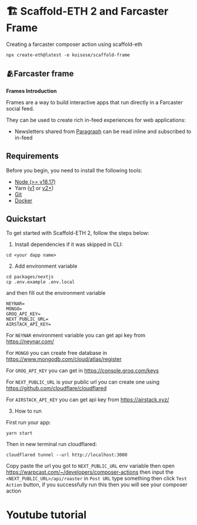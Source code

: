 # 🏗 Scaffold-ETH 2 and Farcaster Frame

Creating a farcaster composer action using scaffold-eth

```shell
npx create-eth@latest -e koisose/scaffold-frame
```

## 🫂Farcaster frame

**Frames Introduction**

Frames are a way to build interactive apps that run directly in a Farcaster social feed.

They can be used to create rich in-feed experiences for web applications:

*  Newsletters shared from [Paragraph](https://paragraph.xyz/) can be read inline and subscribed to in-feed

## Requirements

Before you begin, you need to install the following tools:

- [Node (>= v18.17)](https://nodejs.org/en/download/)
- Yarn ([v1](https://classic.yarnpkg.com/en/docs/install/) or [v2+](https://yarnpkg.com/getting-started/install))
- [Git](https://git-scm.com/downloads)
- [Docker](https://docs.docker.com/get-docker/)

## Quickstart

To get started with Scaffold-ETH 2, follow the steps below:

1. Install dependencies if it was skipped in CLI:

```
cd <your dapp name>
```

2. Add environment variable

```
cd packages/nextjs
cp .env.example .env.local
```

and then fill out the environment variable

```
NEYNAR=
MONGO=
GROQ_API_KEY=
NEXT_PUBLIC_URL=
AIRSTACK_API_KEY=
```

For `NEYNAR` environment variable you can get api key from https://neynar.com/ 

For `MONGO` you can create free database in https://www.mongodb.com/cloud/atlas/register

For `GROQ_API_KEY` you can get in https://console.groq.com/keys

For `NEXT_PUBLIC_URL` is your public url you can create one using https://github.com/cloudflare/cloudflared

For `AIRSTACK_API_KEY` you can get api key from https://airstack.xyz/

3. How to run

First run your app:

```
yarn start
```

Then in new terminal run cloudflared:

```
cloudflared tunnel --url http://localhost:3000
```

Copy paste the url you got to `NEXT_PUBLIC_URL` env variable then open https://warpcast.com/~/developers/composer-actions then input the `<NEXT_PUBLIC_URL>/api/roaster` in `Post URL` type something then click `Test Action` button, if you successfully run this then you will see your composer action 

# Youtube tutorial